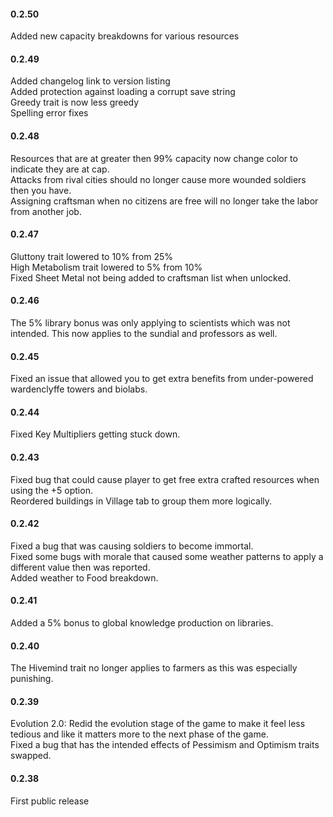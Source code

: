 #### 0.2.50
Added new capacity breakdowns for various resources<br>

#### 0.2.49
Added changelog link to version listing<br>
Added protection against loading a corrupt save string<br>
Greedy trait is now less greedy<br>
Spelling error fixes<br>

#### 0.2.48
Resources that are at greater then 99% capacity now change color to indicate they are at cap.<br>
Attacks from rival cities should no longer cause more wounded soldiers then you have.<br>
Assigning craftsman when no citizens are free will no longer take the labor from another job.<br>

#### 0.2.47
Gluttony trait lowered to 10% from 25% <br>
High Metabolism trait lowered to 5% from 10% <br>
Fixed Sheet Metal not being added to craftsman list when unlocked.<br>

#### 0.2.46
The 5% library bonus was only applying to scientists which was not intended. This now applies to the sundial and professors as well.<br>

#### 0.2.45
Fixed an issue that allowed you to get extra benefits from under-powered wardenclyffe towers and biolabs.<br>

#### 0.2.44
Fixed Key Multipliers getting stuck down.<br>

#### 0.2.43
Fixed bug that could cause player to get free extra crafted resources when using the +5 option.<br>
Reordered buildings in Village tab to group them more logically.<br>

#### 0.2.42
Fixed a bug that was causing soldiers to become immortal.<br>
Fixed some bugs with morale that caused some weather patterns to apply a different value then was reported.<br>
Added weather to Food breakdown.<br>

#### 0.2.41
Added a 5% bonus to global knowledge production on libraries.<br>

#### 0.2.40
The Hivemind trait no longer applies to farmers as this was especially punishing.<br>

#### 0.2.39
Evolution 2.0: Redid the evolution stage of the game to make it feel less tedious and like it matters more to the next phase of the game.<br>
Fixed a bug that has the intended effects of Pessimism and Optimism traits swapped.<br>

#### 0.2.38
First public release<br>
